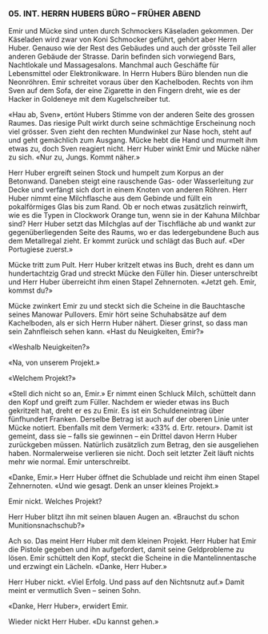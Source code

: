 ### 05. INT. HERRN HUBERS BÜRO – FRÜHER ABEND

Emir und Mücke sind unten durch Schmockers Käseladen gekommen. Der Käseladen wird zwar von Koni Schmocker geführt, gehört aber Herrn Huber. Genauso wie der Rest des Gebäudes und auch der grösste Teil aller anderen Gebäude der Strasse. Darin befinden sich vorwiegend Bars, Nachtlokale und Massagesalons. Manchmal auch Geschäfte für Lebensmittel oder Elektronikware. In Herrn Hubers Büro blenden nun die Neonröhren. Emir schreitet voraus über den Kachelboden. Rechts von ihm Sven auf dem Sofa, der eine Zigarette in den Fingern dreht, wie es der Hacker in Goldeneye mit dem Kugelschreiber tut.

«Hau ab, Sven», ertönt Hubers Stimme von der anderen Seite des grossen Raumes. Das riesige Pult wirkt durch seine schmächtige Erscheinung noch viel grösser. Sven zieht den rechten Mundwinkel zur Nase hoch, steht auf und geht gemächlich zum Ausgang. Mücke hebt die Hand und murmelt ihm etwas zu, doch Sven reagiert nicht. Herr Huber winkt Emir und Mücke näher zu sich. «Nur zu, Jungs. Kommt näher.»

Herr Huber ergreift seinen Stock und humpelt zum Korpus an der Betonwand. Daneben steigt eine rauschende Gas- oder Wasserleitung zur Decke und verfängt sich dort in einem Knoten von anderen Röhren. Herr Huber nimmt eine Milchflasche aus dem Gebinde und füllt ein pokalförmiges Glas bis zum Rand. Ob er noch etwas zusätzlich reinwirft, wie es die Typen in Clockwork Orange tun, wenn sie in der Kahuna Milchbar sind? Herr Huber setzt das Milchglas auf der Tischfläche ab und wankt zur gegenüberliegenden Seite des Raums, wo er das ledergebundene Buch aus dem Metallregal zieht. Er kommt zurück und schlägt das Buch auf. «Der Portugiese zuerst.»

Mücke tritt zum Pult. Herr Huber kritzelt etwas ins Buch, dreht es dann um hundertachtzig Grad und streckt Mücke den Füller hin. Dieser unterschreibt und Herr Huber überreicht ihm einen Stapel Zehnernoten. «Jetzt geh. Emir, kommst du?»

Mücke zwinkert Emir zu und steckt sich die Scheine in die Bauchtasche seines Manowar Pullovers. Emir hört seine Schuhabsätze auf dem Kachelboden, als er sich Herrn Huber nähert. Dieser grinst, so dass man sein Zahnfleisch sehen kann. «Hast du Neuigkeiten, Emir?»

«Weshalb Neuigkeiten?»

«Na, von unserem Projekt.»

«Welchem Projekt?»

«Stell dich nicht so an, Emir.» Er nimmt einen Schluck Milch, schüttelt dann den Kopf und greift zum Füller. Nachdem er wieder etwas ins Buch gekritzelt hat, dreht er es zu Emir. Es ist ein Schuldeneintrag über fünfhundert Franken. Derselbe Betrag ist auch auf der oberen Linie unter Mücke notiert. Ebenfalls mit dem Vermerk: «33% d. Ertr. retour». Damit ist gemeint, dass sie – falls sie gewinnen – ein Drittel davon Herrn Huber zurückgeben müssen. Natürlich zusätzlich zum Betrag, den sie ausgeliehen haben. Normalerweise verlieren sie nicht. Doch seit letzter Zeit läuft nichts mehr wie normal. Emir unterschreibt.

«Danke, Emir.» Herr Huber öffnet die Schublade und reicht ihm einen Stapel Zehnernoten. «Und wie gesagt. Denk an unser kleines Projekt.»

Emir nickt. Welches Projekt?

Herr Huber blitzt ihn mit seinen blauen Augen an. «Brauchst du schon Munitionsnachschub?» 

Ach so. Das meint Herr Huber mit dem kleinen Projekt. Herr Huber hat Emir die Pistole gegeben und ihn aufgefordert, damit seine Geldprobleme zu lösen. Emir schüttelt den Kopf, steckt die Scheine in die Mantelinnentasche und erzwingt ein Lächeln. «Danke, Herr Huber.»

Herr Huber nickt. «Viel Erfolg. Und pass auf den Nichtsnutz auf.» Damit meint er vermutlich Sven – seinen Sohn.

«Danke, Herr Huber», erwidert Emir.

Wieder nickt Herr Huber. «Du kannst gehen.»
